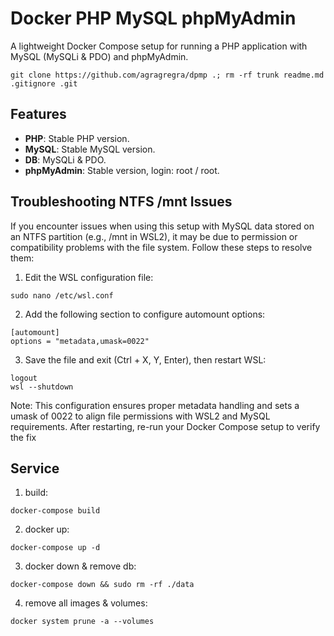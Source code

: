# Docker PHP MySQL phpMyAdmin

A lightweight Docker Compose setup for running a PHP application with MySQL (MySQLi & PDO) and phpMyAdmin.

```
git clone https://github.com/agragregra/dpmp .; rm -rf trunk readme.md .gitignore .git
```

## Features

- **PHP**: Stable PHP version.
- **MySQL**: Stable MySQL version.
- **DB**: MySQLi & PDO.
- **phpMyAdmin**: Stable version, login: root / root.

## Troubleshooting NTFS /mnt Issues

If you encounter issues when using this setup with MySQL data stored on an NTFS partition (e.g., /mnt in WSL2), it may be due to permission or compatibility problems with the file system. Follow these steps to resolve them:

1. Edit the WSL configuration file:

```
sudo nano /etc/wsl.conf
```

2. Add the following section to configure automount options:

```
[automount]
options = "metadata,umask=0022"
```

3. Save the file and exit (Ctrl + X, Y, Enter), then restart WSL:

```
logout
wsl --shutdown
```

Note: This configuration ensures proper metadata handling and sets a umask of 0022 to align file permissions with WSL2 and MySQL requirements. After restarting, re-run your Docker Compose setup to verify the fix

## Service

1. build:
```
docker-compose build
```

2. docker up:
```
docker-compose up -d
```

3. docker down & remove db:
```
docker-compose down && sudo rm -rf ./data
```

4. remove all images & volumes:
```
docker system prune -a --volumes
```
